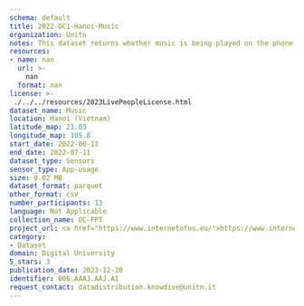 ```yaml
---
schema: default
title: 2022-OC1-Hanoi-Music
organization: Unitn
notes: This dataset returns whether music is being played on the phone (yes or no) using the default music player from the operating system. The dataset was collected as part of the WeNet project, a Horizon 2020 funded project that aims at developing a diversity-aware, machine-mediated paradigm for social interactions. It collected information on the eating/drinking activities of the students of the FPT University.
resources:
- name: nan
  url: >-
    nan
  format: nan
license: >-
 ./../../resources/2023LivePeopleLicense.html
dataset_name: Music
location: Hanoi (Vietnam)
latitude_map: 21.03
longitude_map: 105.8
start_date: 2022-06-13
end_date: 2022-07-11
dataset_type: Sensors
sensor_type: App-usage
size: 0.02 MB
dataset_format: parquet
other_format: csv
number_participants: 13
language: Not Applicable
collection_name: OC-FPT
project_url: <a href="https://www.internetofus.eu/">https://www.internetofus.eu/</a>
category:
- Dataset
domain: Digital University
5_stars: 3
publication_date: 2023-12-20
identifier: 006.AAAJ.AAJ.AI
request_contact: datadistribution.knowdive@unitn.it
---
```




